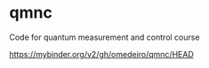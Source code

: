# qmnc
Code for quantum measurement and control course

https://mybinder.org/v2/gh/omedeiro/qmnc/HEAD
